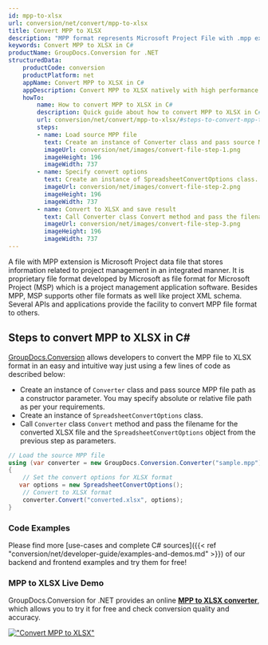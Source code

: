 ```yaml
---
id: mpp-to-xlsx
url: conversion/net/convert/mpp-to-xlsx
title: Convert MPP to XLSX
description: "MPP format represents Microsoft Project File with .mpp extension. Learn how to convert MPP to XLSX file programmatically in C# language using GroupDocs.Conversion for .NET library."
keywords: Convert MPP to XLSX in C#
productName: GroupDocs.Conversion for .NET
structuredData:
    productCode: conversion
    productPlatform: net
    appName: Convert MPP to XLSX in C#
    appDescription: Convert MPP to XLSX natively with high performance using C# language and server side GroupDocs.Conversion for .NET APIs, without the use of any software like Microsoft or Open Office.
    howTo:
        name: How to convert MPP to XLSX in C# 
        description: Quick guide about how to convert MPP to XLSX in C# with high performance and accuracy.
        url: conversion/net/convert/mpp-to-xlsx/#steps-to-convert-mpp-to-xlsx-in-c
        steps:
        - name: Load source MPP file 
          text: Create an instance of Converter class and pass source MPP file path as a constructor parameter. You may specify absolute or relative file path as per your requirements. 
          imageUrl: conversion/net/images/convert-file-step-1.png
          imageHeight: 196
          imageWidth: 737
        - name: Specify convert options 
          text: Create an instance of SpreadsheetConvertOptions class.
          imageUrl: conversion/net/images/convert-file-step-2.png
          imageHeight: 196
          imageWidth: 737
        - name: Convert to XLSX and save result 
          text: Call Converter class Convert method and pass the filename for the converted HTML file and the SpreadsheetConvertOptions object from the previous step as parameters.
          imageUrl: conversion/net/images/convert-file-step-3.png
          imageHeight: 196
          imageWidth: 737
---
```


A file with MPP extension is Microsoft Project data file that stores information related to project management in an integrated manner. It is proprietary file format developed by Microsoft as file format for Microsoft Project (MSP) which is a project management application software. Besides MPP, MSP supports other file formats as well like project XML schema. Several APIs and applications provide the facility to convert MPP file format to others.

## Steps to convert MPP to XLSX in C#

[GroupDocs.Conversion](https://products.groupdocs.com/conversion/net) allows developers to convert the MPP file to XLSX format in an easy and intuitive way just using a few lines of code as described below:

* Create an instance of `Converter` class and pass source MPP file path as a constructor parameter. You may specify absolute or relative file path as per your requirements. 
* Create an instance of `SpreadsheetConvertOptions` class.
* Call `Converter` class `Convert` method and pass the filename for the converted XLSX file and the `SpreadsheetConvertOptions` object from the previous step as parameters.

```csharp
// Load the source MPP file
using (var converter = new GroupDocs.Conversion.Converter("sample.mpp"))
{
    // Set the convert options for XLSX format
   var options = new SpreadsheetConvertOptions();
    // Convert to XLSX format
    converter.Convert("converted.xlsx", options);
}
```

### Code Examples

Please find more [use-cases and complete C# sources]({{< ref "conversion/net/developer-guide/examples-and-demos.md" >}}) of our backend and frontend examples and try them for free!

### MPP to XLSX Live Demo

GroupDocs.Conversion for .NET provides an online [**MPP to XLSX converter**](https://products.groupdocs.app/conversion/mpp-to-xlsx), which allows you to try it for free and check conversion quality and accuracy.

[!["Convert MPP to XLSX"](conversion/net/images/convert-to-xlsx/convert-mpp-to-xlsx.png)](https://products.groupdocs.app/conversion/mpp-to-xlsx)